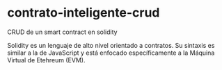 # contrato-inteligente-crud
CRUD de un smart contract en solidity

Solidity es un lenguaje de alto nivel orientado a contratos. 
Su sintaxis es similar a la de JavaScript y está enfocado específicamente a la Máquina Virtual de Etehreum (EVM).

